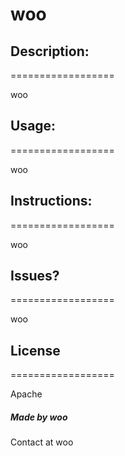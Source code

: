 # woo

  ## Description:
  ==================

  woo

  ## Usage:
  ==================

  woo

  ## Instructions:
  ==================

  woo

  ## Issues?
  ==================

  woo

  ## License
  ==================
  
  Apache

  

  ##### Made by woo

  Contact at woo
